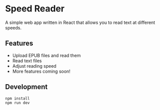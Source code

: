 # Speed Reader

A simple web app written in React that allows you to read text at different speeds.

## Features

- Upload EPUB files and read them
- Read text files
- Adjust reading speed
- More features coming soon!

## Development

```bash
npm install
npm run dev
```
